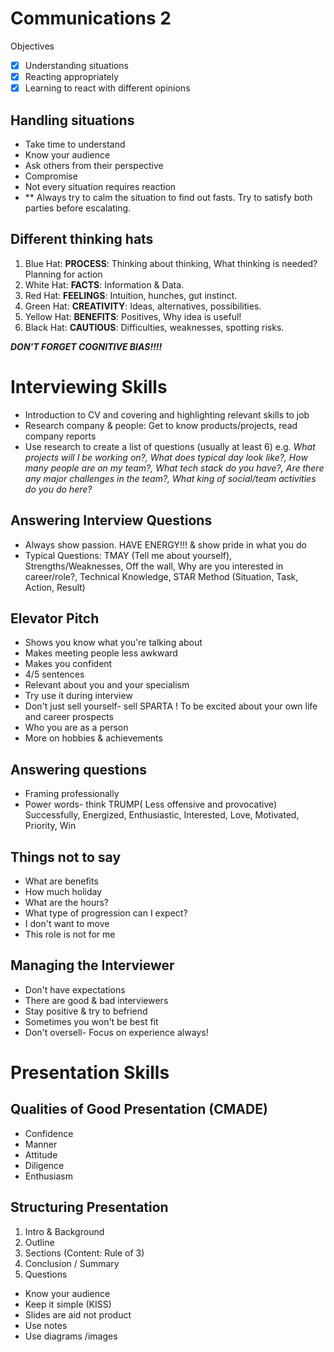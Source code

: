 # Communications 2

Objectives 
- [x] Understanding situations
- [x] Reacting appropriately 
- [x] Learning to react with different opinions

## Handling situations
- Take time to understand
- Know your audience
- Ask others from their perspective
- Compromise
- Not every situation requires reaction 
- ** Always try to calm the situation to find out fasts. Try to satisfy both parties before escalating.  

## Different thinking hats
1. Blue Hat: **PROCESS**: Thinking about thinking, What thinking is needed? Planning for action
2. White Hat: **FACTS**: Information & Data.
3. Red Hat: **FEELINGS**: Intuition, hunches, gut instinct. 
4. Green Hat: **CREATIVITY**: Ideas, alternatives, possibilities. 
5. Yellow Hat: **BENEFITS**: Positives, Why idea is useful!
6. Black Hat: **CAUTIOUS**: Difficulties, weaknesses, spotting risks. 

**_DON'T FORGET COGNITIVE BIAS!!!!_**

# **Interviewing Skills**
- Introduction to CV and covering and highlighting relevant skills to job
- Research company & people: Get to know products/projects, read company reports
- Use research to create a list of questions (usually at least 6) e.g. _What projects will I be working on?, What does typical day look like?, How many people are on my team?, What tech stack do you have?, Are there any major challenges in the team?, What king of social/team activities do you do here?_

## Answering Interview Questions
- Always show passion. HAVE ENERGY!!! & show pride in what you do
- Typical Questions: TMAY (Tell me about yourself), Strengths/Weaknesses, Off the wall, Why are you interested in career/role?, Technical Knowledge, STAR Method (Situation, Task, Action, Result)

## Elevator Pitch
- Shows you know what you're talking about 
- Makes meeting people less awkward
- Makes you confident
- 4/5 sentences
- Relevant about you and your specialism
- Try use it during interview
- Don't just sell yourself- sell SPARTA ! To be excited about your own life and career prospects
- Who you are as a person
- More on hobbies & achievements

## Answering questions
- Framing professionally
- Power words- think TRUMP( Less offensive and provocative) Successfully, Energized, Enthusiastic, Interested, Love, Motivated, Priority, Win

## Things not to say
- What are benefits
- How much holiday
- What are the hours?
- What type of progression can I expect?
- I don't want to move
- This role is not for me 

## Managing the Interviewer
- Don't have expectations
- There are good & bad interviewers
- Stay positive & try to befriend
- Sometimes you won't be best fit
- Don't oversell- Focus on experience always!

# Presentation Skills

## Qualities of Good Presentation (CMADE)
- Confidence
- Manner
- Attitude
- Diligence
- Enthusiasm 

## Structuring Presentation
1. Intro & Background
2. Outline
3. Sections (Content: Rule of 3)
4. Conclusion / Summary
5. Questions

- Know your audience
- Keep it simple (KISS)
- Slides are aid not product
- Use notes
- Use diagrams /images